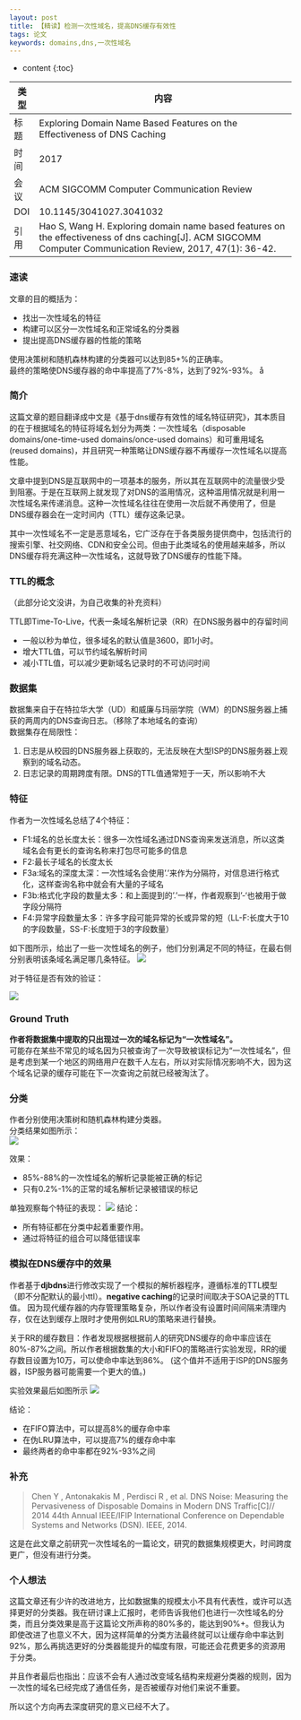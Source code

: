 ```yaml
---
layout: post
title: 【精读】检测一次性域名，提高DNS缓存有效性
tags: 论文
keywords: domains,dns,一次性域名
---
```


* content
{:toc}


类型|内容
--|--
标题|Exploring Domain Name Based Features on the Effectiveness of DNS Caching
时间|2017
会议|ACM SIGCOMM Computer Communication Review
DOI|10.1145/3041027.3041032
引用|Hao S, Wang H. Exploring domain name based features on the effectiveness of dns caching[J]. ACM SIGCOMM Computer Communication Review, 2017, 47(1): 36-42.

### 速读

文章的目的概括为：
- 找出一次性域名的特征
- 构建可以区分一次性域名和正常域名的分类器
- 提出提高DNS缓存器的性能的策略

使用决策树和随机森林构建的分类器可以达到85+%的正确率。  
最终的策略使DNS缓存器的命中率提高了7%-8%，达到了92%-93%。  å

### 简介
这篇文章的题目翻译成中文是《基于dns缓存有效性的域名特征研究》，其本质目的在于根据域名的特征将域名划分为两类：一次性域名（disposable domains/one-time-used domains/once-used domains）和可重用域名(reused domains)，并且研究一种策略让DNS缓存器不再缓存一次性域名以提高性能。


文章中提到DNS是互联网中的一项基本的服务，所以其在互联网中的流量很少受到阻塞。于是在互联网上就发现了对DNS的滥用情况，这种滥用情况就是利用一次性域名来传递消息。这种一次性域名往往在使用一次后就不再使用了，但是DNS缓存器会在一定时间内（TTL）缓存这条记录。

其中一次性域名不一定是恶意域名，它广泛存在于各类服务提供商中，包括流行的搜索引擎、社交网络、CDN和安全公司。但由于此类域名的使用越来越多，所以DNS缓存将充满这种一次性域名，这就导致了DNS缓存的性能下降。
### TTL的概念
（此部分论文没讲，为自己收集的补充资料）

TTL即Time-To-Live，代表一条域名解析记录（RR）在DNS服务器中的存留时间
- 一般以秒为单位，很多域名的默认值是3600，即1小时。
- 增大TTL值，可以节约域名解析时间
- 减小TTL值，可以减少更新域名记录时的不可访问时间

### 数据集
数据集来自于在特拉华大学（UD）和威廉与玛丽学院（WM）的DNS服务器上捕获的两周内的DNS查询日志。（移除了本地域名的查询）  
数据集存在局限性：
1. 日志是从校园的DNS服务器上获取的，无法反映在大型ISP的DNS服务器上观察到的域名动态。
2. 日志记录的周期跨度有限。DNS的TTL值通常短于一天，所以影响不大

### 特征
作者为一次性域名总结了4个特征：
- F1:域名的总长度太长：很多一次性域名通过DNS查询来发送消息，所以这类域名会有更长的查询名称来打包尽可能多的信息
- F2:最长子域名的长度太长 
- F3a:域名的深度太深：一次性域名会使用’.’来作为分隔符，对信息进行格式化，这样查询名称中就会有大量的子域名
- F3b:格式化字段的数量太多：和上面提到的’.’一样，作者观察到’-‘也被用于做字段分隔符
- F4:异常字段数量太多：许多字段可能异常的长或异常的短（LL-F:长度大于10的字段数量，SS-F:长度短于3的字段数量）

如下图所示，给出了一些一次性域名的例子，他们分别满足不同的特征，在最右侧分别表明该条域名满足哪几条特征。
![](/assets/img/academic/dns1.png)

对于特征是否有效的验证：

![](/assets/img/academic/dns2.png)
### Ground Truth
**作者将数据集中提取的只出现过一次的域名标记为“一次性域名”。**  
可能存在某些不常见的域名因为只被查询了一次导致被误标记为“一次性域名”，但是考虑到某一个地区的网络用户在数千人左右，所以对实际情况影响不大，因为这个域名记录的缓存可能在下一次查询之前就已经被淘汰了。

### 分类
作者分别使用决策树和随机森林构建分类器。  
分类结果如图所示：  
![](/assets/img/academic/dns3.png)

效果：
- 85%-88%的一次性域名的解析记录能被正确的标记
- 只有0.2%-1%的正常的域名解析记录被错误的标记

单独观察每个特征的表现：
![](/assets/img/academic/dns4.png)
结论：
- 所有特征都在分类中起着重要作用。
- 通过将特征的组合可以降低错误率

### 模拟在DNS缓存中的效果

作者基于**djbdns**进行修改实现了一个模拟的解析器程序，遵循标准的TTL模型（即不分配默认的最小ttl）。**negative caching**的记录时间取决于SOA记录的TTL值。
因为现代缓存器的内存管理策略复杂，所以作者没有设置时间间隔来清理内存，仅在达到缓存上限时才使用例如LRU的策略来进行替换。

关于RR的缓存数目：作者发现根据根据前人的研究DNS缓存的命中率应该在80%-87%之间。所以作者根据数集的大小和FIFO的策略进行实验发现，RR的缓存数目设置为10万，可以使命中率达到86%。
(这个值并不适用于ISP的DNS服务器，ISP服务器可能需要一个更大的值。)

实验效果最后如图所示
![](/assets/img/academic/dns5.png)


结论：
- 在FIFO算法中，可以提高8%的缓存命中率
- 在伪LRU算法中，可以提高7%的缓存命中率
- 最终两者的命中率都在92%-93%之间

### 补充

>Chen Y , Antonakakis M , Perdisci R , et al. DNS Noise: Measuring the Pervasiveness of Disposable Domains in Modern DNS Traffic[C]// 2014 44th Annual IEEE/IFIP International Conference on Dependable Systems and Networks (DSN). IEEE, 2014.

这是在此文章之前研究一次性域名的一篇论文，研究的数据集规模更大，时间跨度更广，但没有进行分类。

### 个人想法

这篇文章还有少许的改进地方，比如数据集的规模太小不具有代表性，或许可以选择更好的分类器。我在研讨课上汇报时，老师告诉我他们也进行一次性域名的分类，而且分类效果是高于这篇论文所声称的80%多的，能达到90%+。但我认为即使改进了也意义不大，因为这样简单的分类方法最终就可以让缓存命中率达到92%，那么再挑选更好的分类器能提升的幅度有限，可能还会花费更多的资源用于分类。

并且作者最后也指出：应该不会有人通过改变域名结构来规避分类器的规则，因为一次性的域名已经完成了通信任务，是否被缓存对他们来说不重要。

所以这个方向再去深度研究的意义已经不大了。
